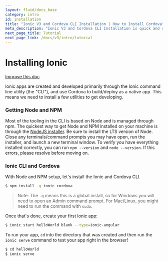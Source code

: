 ```yaml
---
layout: fluid/docs_base
category: intro
id: installation
title: "Ionic V3 and Cordova CLI Installation | How to Install Cordova"
meta_description: "Ionic V3 and Cordova CLI Installation is quick and simple. Learn how to install the Ionic V3 and Cordova CLI and get started creating your first Ionic app."
next_page_title: Tutorial
next_page_link: /docs/v3/intro/tutorial
---
```


# Installing Ionic

<a class="improve-v2-docs" href='https://github.com/ionic-team/ionic-legacy-docs/edit/master/content/docs/v3/intro/installation/index.md'>Improve
this doc</a>

Ionic apps are created and developed primarily through the Ionic command line
utility (the "CLI"), and use Cordova to build/deploy as a native app. This means
we need to install a few utilities to get developing.

### Getting Node and NPM

Most of the tooling in the CLI is based on Node and is managed through npm. The
quickest way to get Node and NPM installed on your machine is through the
[NodeJS installer](https://nodejs.org/). Be sure to install the LTS version of
Node. Close any terminals/command prompts you may have open, run the installer,
and launch a new terminal window. To verify you have everything installed
correctly, you can run `npm --version` and `node --version`. If this errors,
please resolve before moving on.

### Ionic CLI and Cordova

With Node and NPM setup, let's install the Ionic and Cordova CLI.

```bash
$ npm install -g ionic cordova
```

> Note: The `-g` means this is a global install, so for Windows you will need
> to open an Admin command prompt. For Mac/Linux, you might need to run the command
> with `sudo`.

Once that's done, create your first Ionic app:

```bash
$ ionic start helloWorld blank --type=ionic-angular
```

To run your app, `cd` into the directory that was created and then run the
`ionic serve` command to test your app right in the browser!

```bash
$ cd helloWorld
$ ionic serve
```
